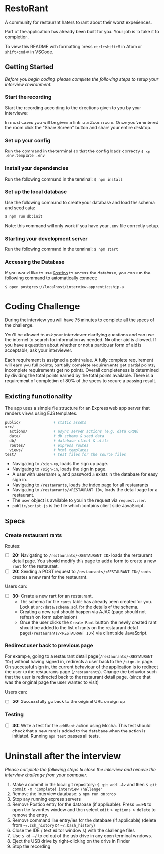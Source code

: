 # RestoRant

A community for restaurant haters to rant about their worst experiences.

Part of the application has already been built for you. Your job is to take it to completion.

To view this README with formatting press `ctrl+shift+M` in Atom or `shift+cmd+V` in VSCode.

## Getting Started

_Before you begin coding, please complete the following steps to setup your interview environment._

### Start the recording

Start the recording according to the directions given to you by your interviewer.

In most cases you will be given a link to a Zoom room. Once you've entered the room click the "Share Screen" button and share your entire desktop.

### Set up your config

Run the command in the terminal so that the config loads correctly
`$ cp .env.template .env`

### Install your dependencies

Run the following command in the terminal:
`$ npm install`

### Set up the local database

Use the following command to create your database and load the schema and seed data:

`$ npm run db:init`

Note: this command will only work if you have your `.env` file correctly setup.

### Starting your development server

Run the following command in the terminal:
`$ npm start`

### Accessing the Database

If you would like to use [Postico](https://eggerapps.at/postico) to access the database, you can run the following command to automatically connect:

`$ open postgres://localhost/interview-apprenticeship-a`

# Coding Challenge

During the interview you will have 75 minutes to complete all the specs of the challenge.

You'll be allowed to ask your interviewer clarifying questions and can use the internet to search for information as needed. No other aid is allowed. If you have a question about whether or not a particular form of aid is acceptable, ask your interviewer.

Each requirement is assigned a point value. A fully complete requirement will earn you full points; partially complete requirements get partial points; incomplete requirements get no points. Overall completeness is determined by dividing the total points earned by the total points available. There is a requirement of completion of 80% of the specs to secure a passing result.

## Existing functionality

The app uses a simple file structure for an Express web app server that renders views using EJS templates.

```sh
public/               # static assets
src/
  actions/            # async server actions (e.g. data CRUD)
  data/               # db schema & seed data
  db/                 # database client & utils
  routes/             # express routes
  views/              # html templates
test/                 # test files for the source files
```

- Navigating to `/sign-up`, loads the sign up page.
- Navigating to `/sign-in`, loads the sign in page.
- A user with username `a`, and password `a` exists in the database for easy sign in.
- Navigating to `/restaurants`, loads the index page for all restaurants
- Navigating to `/restaurants/<RESTAURANT ID>`, loads the detail page for a restaurant.
- The `user` object is available to you in the request via `request.user`.
- `public/script.js` is the file which contains client side JavaScript.

## Specs

### Create restaurant rants

Routes:
- [ ] __20:__ Navigating to `/restaurants/<RESTAURANT ID>` loads the restaurant detail page. You should modify this page to add a form to create a new `rant` for the restaurant.
- [ ] __20:__ Sending a POST request to `/restaurants/<RESTAURANT ID>/rants` creates a new rant for the restaurant.

Users can:
- [ ] __30:__ Create a new rant for an restaurant.
  - The schema for the `rants` table has already been created for you. Look at `src/data/schema.sql` for the details of the schema.
  - Creating a new rant should happen via AJAX (page should not refresh on form submission)
  - Once the user clicks the `Create Rant` button, the newly created rant should be added to the list of rants on the restaurant detail page(`/restaurants/<RESTAURANT ID>`) via client side JavaScript.

### Redirect user back to previous page

For example, going to a restaurant detail page(`/restaurants/<RESTAURANT ID>`) without having signed in, redirects a user back to the `/sign-in` page. On successful sign in, the current behaviour of the application is to redirect the user to the restaurants page (`/restaurants`). Change the behavior such that the user is redirected back to the restaurant detail page. (since that was the original page the user wanted to visit)

Users can:
- [ ] __50:__ Successfully go back to the original URL on sign up

### Testing

- [ ] __30:__ Write a test for the `addRant` action using Mocha. This test should check that a new rant is added to the database when the action is initiated. Running `npm test` passes all tests.

# Uninstall after the interview

_Please complete the following steps to close the interview and remove the interview challenge from your computer._

1. Make a commit in the local git repository: `$ git add -Av` and then `$ git commit -m "Completed interview challenge"`
2. Remove the interview database: `$ npm run db:drop`
3. Stop any running express servers
4. Remove Postico entry for the database (if applicable). Press `cmd+N` to open the favorites window and then select `edit > options > delete` to remove the entry.
5. Remove command line entry/ies for the database (if applicable) (delete from `~/.zsh_history` or `~/.bash_history`)
6. Close the IDE / text editor window(s) with the challenge files
7. Use `$ cd ~/` to cd out of the usb drive in any open terminal windows.
8. Eject the USB drive by right-clicking on the drive in Finder
9. Stop the recording
